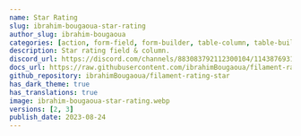 ```yaml
---
name: Star Rating
slug: ibrahim-bougaoua-star-rating
author_slug: ibrahim-bougaoua
categories: [action, form-field, form-builder, table-column, table-builder]
description: Star rating field & column.
discord_url: https://discord.com/channels/883083792112300104/1143876931650080768
docs_url: https://raw.githubusercontent.com/ibrahimBougaoua/filament-rating-star/main/README.md
github_repository: ibrahimBougaoua/filament-rating-star
has_dark_theme: true
has_translations: true
image: ibrahim-bougaoua-star-rating.webp
versions: [2, 3]
publish_date: 2023-08-24
---
```

